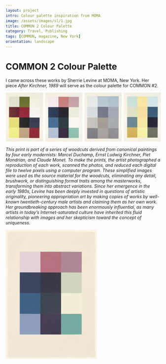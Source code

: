 ```yaml
---
layout: project
intro: Colour palette inspiration from MOMA 
image: /assets/images/sl/1.jpg
title: COMMON 2 Colour Palette
category: Travel, Publishing
tags: [COMMON, magazine, New York]
orientation: landscape
---
```


# COMMON 2 Colour Palette

I came across these works by Sherrie Levine at MOMA, New York. Her piece *After Kirchner, 1989* will serve as the colour palette for COMMON #2. 

![](/assets/images/sl/1.jpg)

*This print is part of a series of woodcuts derived from canonical paintings by four
early modernists: Marcel Duchamp, Ernst Ludwig Kirchner, Piet Mondrian, and 
Claude Monet. To make the prints, the artist photographed a reproduction of each work, 
scanned the photos, and reduced each digital file to twelve pixels using a computer 
program. These simplified images were used as the source material for the woodcuts, 
eliminating any detail, brushwork, or distinguishing formal traits among the masterworks, 
transforming them into abstract variations. Since her emergence in the early 1980s, 
Levine has been deeply invested in questions of artistic originality, pioneering 
appropriation art by making copies of works by well-known twentieth-century male 
artists and claiming them as her own work. Her groundbreaking approach has been 
enormously influential, as many artists in today’s Internet-saturated culture have 
inherited this fluid relationship with images and her skepticism toward the concept 
of uniqueness.*


![After Kirchner, Sherrie Levine, 1989](/assets/images/sl/AfterKirchner.jpg)


